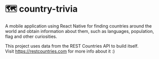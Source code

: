 # 🗺️ country-trivia
A mobile application using React Native for finding countries around the world and obtain information about them, such as languages, population, flag and other curiosities.

This project uses data from the REST Countries API to build itself.<br>
Visit https://restcountries.com for more info about it :)
